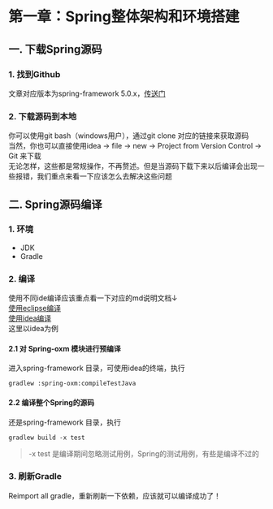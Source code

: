 # 第一章：Spring整体架构和环境搭建

## 一. 下载Spring源码
### 1. 找到Github
文章对应版本为spring-framework 5.0.x，[传送门](https://github.com/spring-projects/spring-framework/tree/5.0.x)
### 2. 下载源码到本地
你可以使用git bash（windows用户），通过git clone 对应的链接来获取源码<br>
当然，你也可以直接使用idea -> file -> new -> Project from Version Control -> Git 来下载<br>
无论怎样，这些都是常规操作，不再赘述。但是当源码下载下来以后编译会出现一些报错，我们重点来看一下应该怎么去解决这些问题

## 二. Spring源码编译
### 1. 环境
* JDK
* Gradle

### 2. 编译
使用不同ide编译应该重点看一下对应的md说明文档↓<br>
[使用eclipse编译](https://github.com/spring-projects/spring-framework/blob/5.0.x/import-into-eclipse.md)<br>
[使用idea编译](https://github.com/spring-projects/spring-framework/blob/5.0.x/import-into-idea.md)<br>
这里以idea为例

#### 2.1 对 Spring-oxm 模块进行预编译
进入spring-framework 目录，可使用idea的终端，执行
```shell script
gradlew :spring-oxm:compileTestJava
```

#### 2.2 编译整个Spring的源码
还是spring-framework 目录，执行
```shell script
gradlew build -x test
```
> -x test  是编译期间忽略测试用例，Spring的测试用例，有些是编译不过的

### 3. 刷新Gradle
Reimport all gradle，重新刷新一下依赖，应该就可以编译成功了！
<comment-comment/><comment/>